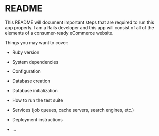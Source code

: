 # README

This README will document important steps that are required to run this app properly. I am a Rails developer and this app will consist of
all of the elements of a consumer-ready eCommerce website. 

Things you may want to cover:

* Ruby version

* System dependencies

* Configuration

* Database creation

* Database initialization

* How to run the test suite

* Services (job queues, cache servers, search engines, etc.)

* Deployment instructions

* ...
